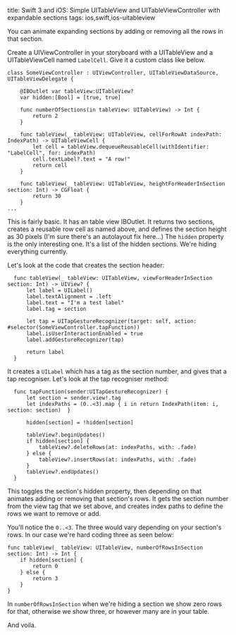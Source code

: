 title: Swift 3 and iOS: Simple UITableView and UITableViewController with expandable sections
tags: ios,swift,ios-uitableview

You can animate expanding sections by adding or removing all the rows in that section.

Create a UIViewController in your storyboard with a UITableView and a UITableViewCell named `LabelCell`. Give it a custom class like below.


    class SomeViewController : UIViewController, UITableViewDataSource, UITableViewDelegate {

        @IBOutlet var tableView:UITableView?
        var hidden:[Bool] = [true, true]

        func numberOfSections(in tableView: UITableView) -> Int {
            return 2
        }

        func tableView(_ tableView: UITableView, cellForRowAt indexPath: IndexPath) -> UITableViewCell {
            let cell = tableView.dequeueReusableCell(withIdentifier: "LabelCell", for: indexPath)
            cell.textLabel?.text = "A row!"
            return cell
        }

        func tableView(_ tableView: UITableView, heightForHeaderInSection section: Int) -> CGFloat {
            return 30
        }
    ...

This is fairly basic. It has an table view IBOutlet. It returns two sections, creates a reusable row cell as named above, and defines the section height as 30 pixels (I'm sure there's an autolayout fix here...) The `hidden` property is the only interesting one. It's a list of the hidden sections. We're hiding everything currently.

Let's look at the code that creates the section header:

      func tableView(_ tableView: UITableView, viewForHeaderInSection section: Int) -> UIView? {
          let label = UILabel()
          label.textAlignment = .left
          label.text = "I'm a test label"
          label.tag = section

          let tap = UITapGestureRecognizer(target: self, action: #selector(SomeViewController.tapFunction))
          label.isUserInteractionEnabled = true
          label.addGestureRecognizer(tap)

          return label
      }

It creates a `UILabel` which has a tag as the section number, and gives that a tap recogniser. Let's look at the tap recogniser method:

      func tapFunction(sender:UITapGestureRecognizer) {
          let section = sender.view!.tag
          let indexPaths = (0..<3).map { i in return IndexPath(item: i, section: section)  }

          hidden[section] = !hidden[section]

          tableView?.beginUpdates()
          if hidden[section] {
              tableView?.deleteRows(at: indexPaths, with: .fade)
          } else {
              tableView?.insertRows(at: indexPaths, with: .fade)
          }
          tableView?.endUpdates()
      }

This toggles the section's hidden property, then depending on that animates adding or removing that section's rows. It gets the section number from the view tag that we set above, and creates index paths to define the rows we want to remove or add.

You'll notice the `0..<3`. The three would vary depending on your section's rows. In our case we're hard coding three as seen below:

    func tableView(_ tableView: UITableView, numberOfRowsInSection section: Int) -> Int {
        if hidden[section] {
            return 0
        } else {
            return 3
        }
    }

In `numberOfRowsInSection` when we're hiding a section we show zero rows for that, otherwise we show three, or however many are in your table.

And voila.
